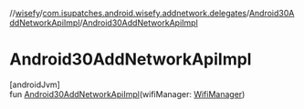 //[wisefy](../../../index.md)/[com.isupatches.android.wisefy.addnetwork.delegates](../index.md)/[Android30AddNetworkApiImpl](index.md)/[Android30AddNetworkApiImpl](-android30-add-network-api-impl.md)

# Android30AddNetworkApiImpl

[androidJvm]\
fun [Android30AddNetworkApiImpl](-android30-add-network-api-impl.md)(wifiManager: [WifiManager](https://developer.android.com/reference/kotlin/android/net/wifi/WifiManager.html))
